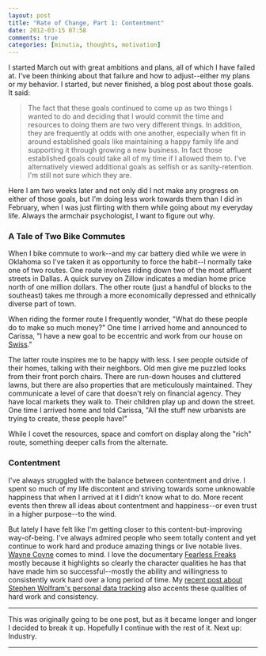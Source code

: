 ```yaml
---
layout: post
title: "Rate of Change, Part 1: Contentment"
date: 2012-03-15 07:58
comments: true
categories: [minutia, thoughts, motivation]
---
```


I started March out with great ambitions and plans, all of which I have failed at. I've been thinking about that failure and how to adjust--either my plans or my behavior. I started, but never finished, a blog post about those goals. It said:

> The fact that these goals continued to come up as two things I wanted to do and deciding that I would commit the time and resources to doing them are two very different things. In addition, they are frequently at odds with one another, especially when fit in around established goals like maintaining a happy family life and supporting it through growing a new business. In fact those established goals could take all of my time if I allowed them to. I've alternatively viewed additional goals as selfish or as sanity-retention. I'm still not sure which they are.

Here I am two weeks later and not only did I not make any progress on either of those goals, but I'm doing less work towards them than I did in February, when I was just flirting with them while going about my everyday life. Always the armchair psychologist, I want to figure out why.

### A Tale of Two Bike Commutes

When I bike commute to work--and my car battery died while we were in Oklahoma so I've taken it as opportunity to force the habit--I normally take one of two routes. One route involves riding down two of the most affluent streets in Dallas. A quick survey on Zillow indicates a median home price north of one million dollars. The other route (just a handful of blocks to the southeast) takes me through a more economically depressed and ethnically diverse part of town.

When riding the former route I frequently wonder, "What do these people do to make so much money?" One time I arrived home and announced to Carissa, "I have a new goal to be eccentric and work from our house on [Swiss](http://en.wikipedia.org/wiki/Swiss_Avenue,_Dallas,_Texas)."

The latter route inspires me to be happy with less. I see people outside of their homes, talking with their neighbors. Old men give me puzzled looks from their front porch chairs. There are run-down houses and cluttered lawns, but there are also properties that are meticulously maintained. They communicate a level of care that doesn't rely on financial agency. They have local markets they walk to. Their children play up and down the street. One time I arrived home and told Carissa, "All the stuff new urbanists are trying to create, these people have!"

While I covet the resources, space and comfort on display along the "rich" route, something deeper calls from the alternate.

### Contentment

I've always struggled with the balance between contentment and drive. I spent so much of my life discontent and striving towards some unknowable happiness that when I arrived at it I didn't know what to do. More recent events then threw all ideas about contentment and happiness--or even trust in a higher purpose--to the wind. 

But lately I have felt like I'm getting closer to this content-but-improving way-of-being. I've always admired people who seem totally content and yet continue to work hard and produce amazing things or live notable lives. [Wayne Coyne](http://en.wikipedia.org/wiki/Wayne_Coyne) comes to mind. I love the documentary [Fearless Freaks](http://en.wikipedia.org/wiki/The_Fearless_Freaks) mostly because it highlights so clearly the character qualities he has that have made him so successful--mostly the ability and willingness to consistently work hard over a long period of time. My [recent post about Stephen Wolfram's personal data tracking]({{site.baseurl}}/2012/03/10/stephen-wolfram-the-personal-analytics-of-my-life/) also accents these qualities of hard work and consistency.

--- 

This was originally going to be one post, but as it became longer and longer I decided to break it up. Hopefully I continue with the rest of it. Next up: Industry.

---
